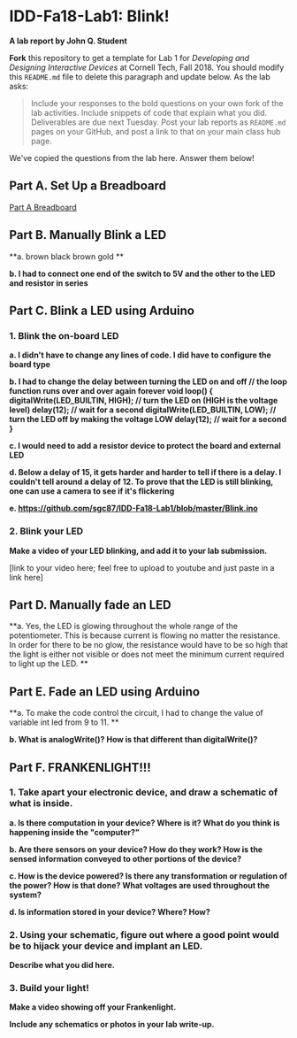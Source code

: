 # IDD-Fa18-Lab1: Blink!

**A lab report by John Q. Student**

**Fork** this repository to get a template for Lab 1 for *Developing and Designing Interactive Devices* at Cornell Tech, Fall 2018. You should modify this `README.md` file to delete this paragraph and update below. As the lab asks:

> Include your responses to the bold questions on your own fork of the lab activities. Include snippets of code that explain what you did. Deliverables are due next Tuesday. Post your lab reports as `README.md` pages on your GitHub, and post a link to that on your main class hub page.

We've copied the questions from the lab here. Answer them below!

## Part A. Set Up a Breadboard

[Part A Breadboard](https://github.com/sgc87/IDD-Fa18-Lab1/blob/master/20190905_103013.jpg)


## Part B. Manually Blink a LED

**a. brown black brown gold **
 
**b. I had to connect one end of the switch to 5V and the other to the LED and resistor in series**


## Part C. Blink a LED using Arduino

### 1. Blink the on-board LED

**a. I didn't have to change any lines of code. I did have to configure the board type**

**b. I had to change the delay between turning the LED on and off
// the loop function runs over and over again forever
void loop() {
  digitalWrite(LED_BUILTIN, HIGH);   // turn the LED on (HIGH is the voltage level)
  delay(12);                       // wait for a second
  digitalWrite(LED_BUILTIN, LOW);    // turn the LED off by making the voltage LOW
  delay(12);                       // wait for a second
}**

**c. I would need to add a resistor device to protect the board and external LED**
 
**d. Below a delay of 15, it gets harder and harder to tell if there is a delay. I couldn't tell around a delay of 12. 
To prove that the LED is still blinking, one can use a camera to see if it's flickering**

**e. https://github.com/sgc87/IDD-Fa18-Lab1/blob/master/Blink.ino**


### 2. Blink your LED

**Make a video of your LED blinking, and add it to your lab submission.**

[link to your video here; feel free to upload to youtube and just paste in a link here]


## Part D. Manually fade an LED

**a. Yes, the LED is glowing throughout the whole range of the potentiometer. This is because current is flowing
no matter the resistance. In order for there to be no glow, the resistance would have to be so high that the 
light is either not visible or does not meet the minimum current required to light up the LED. **


## Part E. Fade an LED using Arduino

**a. To make the code control the circuit, I had to change the value of variable int led from 9 to 11. **

**b. What is analogWrite()? How is that different than digitalWrite()?**


## Part F. FRANKENLIGHT!!!

### 1. Take apart your electronic device, and draw a schematic of what is inside. 

**a. Is there computation in your device? Where is it? What do you think is happening inside the "computer?"**

**b. Are there sensors on your device? How do they work? How is the sensed information conveyed to other portions of the device?**

**c. How is the device powered? Is there any transformation or regulation of the power? How is that done? What voltages are used throughout the system?**

**d. Is information stored in your device? Where? How?**

### 2. Using your schematic, figure out where a good point would be to hijack your device and implant an LED.

**Describe what you did here.**

### 3. Build your light!

**Make a video showing off your Frankenlight.**

**Include any schematics or photos in your lab write-up.**
